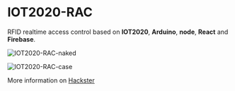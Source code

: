 # IOT2020-RAC
RFID realtime access control based on **IOT2020**, **Arduino**, **node**, **React** and **Firebase**.

![IOT2020-RAC-naked](https://hackster.imgix.net/uploads/attachments/309806/dsc_0243_0NIczUFNj0.JPG?auto=compress%2Cformat&w=680&h=510&fit=max)

![IOT2020-RAC-case](https://hackster.imgix.net/uploads/attachments/309807/dsc_0249_wKo3YMQlEA.JPG?auto=compress%2Cformat&w=680&h=510&fit=max)

More information on [Hackster](https://www.hackster.io/sit/iot2020-rfid-realtime-access-control-20613a)
